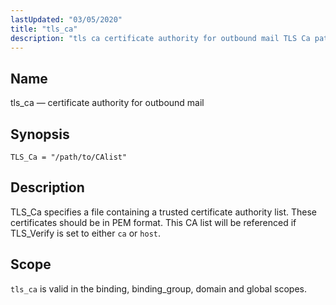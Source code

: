 ```yaml
---
lastUpdated: "03/05/2020"
title: "tls_ca"
description: "tls ca certificate authority for outbound mail TLS Ca path to C Alist TLS Ca specifies a file containing a trusted certificate authority list These certificates should be in PEM format This CA list will be referenced if TLS Verify is set to either ca or host tls ca is..."
---
```


<a name="config.tls_ca"></a> 
## Name

tls_ca — certificate authority for outbound mail

## Synopsis

`TLS_Ca = "/path/to/CAlist"`

<a name="idp26846944"></a> 
## Description

TLS_Ca specifies a file containing a trusted certificate authority list. These certificates should be in PEM format. This CA list will be referenced if TLS_Verify is set to either `ca` or `host`.

<a name="idp26849824"></a> 
## Scope

`tls_ca` is valid in the binding, binding_group, domain and global scopes.